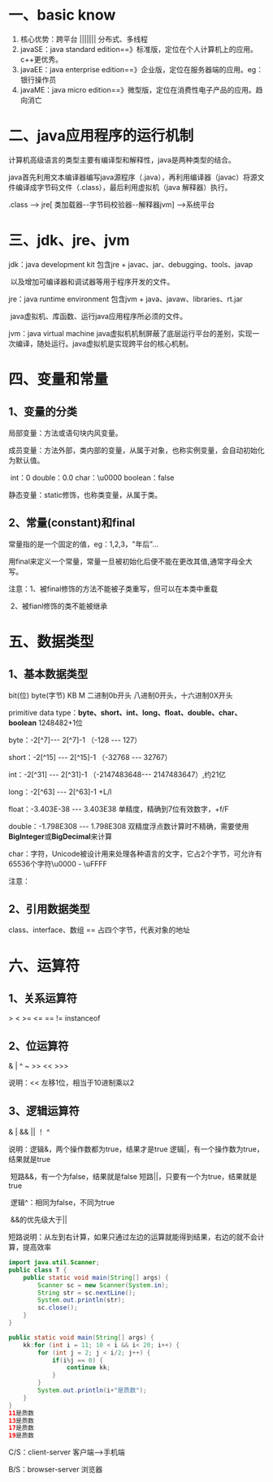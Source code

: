 # 一、basic know

1. 核心优势：跨平台	|||||||	分布式、多线程
2. javaSE：java standard edition==》标准版，定位在个人计算机上的应用。c++更优秀。
3. javaEE：java enterprise edition==》企业版，定位在服务器端的应用。eg：银行操作员
4. javaME：java micro edition==》微型版，定位在消费性电子产品的应用。趋向消亡

# 二、java应用程序的运行机制

计算机高级语言的类型主要有编译型和解释性，java是两种类型的结合。

java首先利用文本编译器编写java源程序（.java），再利用编译器（javac）将源文件编译成字节码文件（.class），最后利用虚拟机（java 解释器）执行。

.class --> jre[ 类加载器--字节码校验器--解释器jvm] -->系统平台

# 三、jdk、jre、jvm



jdk：java development kit	包含jre  +  javac、jar、debugging、tools、javap

​	以及增加可编译器和调试器等用于程序开发的文件。

jre：java runtime environment	包含jvm  +  java、javaw、libraries、rt.jar

​	java虚拟机、库函数、运行java应用程序所必须的文件。

jvm：java virtual machine	java虚拟机机制屏蔽了底层运行平台的差别，实现一次编译，随处运行。java虚拟机是实现跨平台的核心机制。

# 四、变量和常量

## 1、变量的分类

局部变量：方法或语句块内风变量。

成员变量：方法外部，类内部的变量，从属于对象，也称实例变量，会自动初始化为默认值。

​	int：0	double：0.0	char：\u0000	boolean：false

静态变量：static修饰，也称类变量，从属于类。

## 2、常量(constant)和final

常量指的是一个固定的值，eg：1,2,3，"年后"...

用final来定义一个常量，常量一旦被初始化后便不能在更改其值,通常字母全大写。

注意：1、被final修饰的方法不能被子类重写，但可以在本类中重载

​			2、被fianl修饰的类不能被继承

# 五、数据类型

## 1、基本数据类型

bit(位)	byte(字节)	KB	M				二进制0b开头	八进制0开头，十六进制0X开头

primitive data type：**byte、short、int、long、float、double、char、boolean**	1248482+1位

byte：-2[^7]--- 2[^7]-1	（-128 --- 127）

short：-2[^15] --- 2[^15]-1	（-32768 --- 32767）

int：-2[^31] --- 2[^31]-1	（-2147483648--- 2147483647）,约21亿

long：-2[^63] --- 2[^63]-1	+L/l

float：-3.403E-38 --- 3.403E38	单精度，精确到7位有效数字，+f/F

double：-1.798E308 --- 1.798E308	双精度浮点数计算时不精确，需要使用**BigInteger**或**BigDecimal**来计算

char：字符，Unicode被设计用来处理各种语言的文字，它占2个字节，可允许有65536个字符\u0000 - \uFFFF

注意：

## 2、引用数据类型

class、interface、数组	==	占四个字节，代表对象的地址

# 六、运算符

## 1、关系运算符

\> 	\<	>=	<=	==	!=	instanceof

## 2、位运算符

&	|	^	~	>>	<<	>>>

说明：<<	左移1位，相当于10进制乘以2

## 3、逻辑运算符

&	|	&&	||	！	^

说明：逻辑&，两个操作数都为true，结果才是true	逻辑|，有一个操作数为true，结果就是true

​			短路&&，有一个为false，结果就是false	短路||，只要有一个为true，结果就是true

​			逻辑^：相同为false，不同为true

​			&&的优先级大于||

短路说明：从左到右计算，如果只通过左边的运算就能得到结果，右边的就不会计算，提高效率

~~~java
import java.util.Scanner;
public class T {
	public static void main(String[] args) {
		Scanner sc = new Scanner(System.in);
		String str = sc.nextLine();
		System.out.println(str);
		sc.close();
	}
}	
~~~

~~~java
public static void main(String[] args) {
	kk:for (int i = 11; 10 < i && i< 20; i++) {
		for (int j = 2; j < i/2; j++) {
			if(i%j == 0) {
				continue kk;
			}
		}
		System.out.println(i+"是质数");
	}
}
11是质数
13是质数
17是质数
19是质数
~~~



C/S：client-server	客户端-->手机端

B/S：browser-server	浏览器







